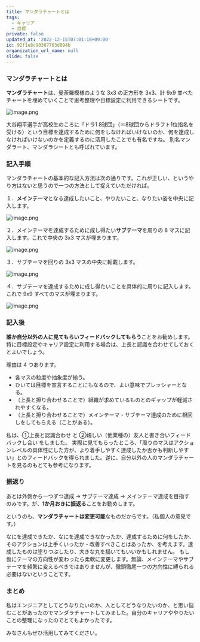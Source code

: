 ```yaml
---
title: マンダラチャートとは
tags:
  - キャリア
  - 目標
private: false
updated_at: '2022-12-15T07:01:18+09:00'
id: 92f1e8c90367763d094b
organization_url_name: null
slide: false
---
```

### マンダラチャートとは
**マンダラチャート**は、曼荼羅模様のような 3x3 の正方形を 3x3、計 9x9 並べたチャートを埋めていくことで思考整理や目標設定に利用できるシートです。

![image.png](https://qiita-image-store.s3.ap-northeast-1.amazonaws.com/0/488859/6be39627-4e1e-b9a0-e79e-173eef7592b0.png)

大谷翔平選手が高校生のころに「ドラ1 8球団」（＝8球団からドラフト1位指名を受ける）という目標を達成するために何をしなければいけないのか、何を達成しなければいけないのかを定義するのに活用したことでも有名ですね。
別名マンダラート、マンダラシートとも呼ばれています。

### 記入手順
マンダラチャートの基本的な記入方法は次の通りです。これが正しい、というやり方はないと思うので一つの方法として捉えていただければ。

１．**メインテーマ**となる達成したいこと、やりたいこと、なりたい姿を中央に記入します。

![image.png](https://qiita-image-store.s3.ap-northeast-1.amazonaws.com/0/488859/460e4ebb-d4b5-027c-1461-d582468c5418.png)

２．メインテーマを達成するために成し得たい**サブテーマ**を周りの 8 マスに記入します。これで中央の 3x3 マスが埋まります。

![image.png](https://qiita-image-store.s3.ap-northeast-1.amazonaws.com/0/488859/7ef935a3-7aff-4c3c-33ae-687ff7c65c6c.png)

３．サブテーマを回りの 3x3 マスの中央に転載します。

![image.png](https://qiita-image-store.s3.ap-northeast-1.amazonaws.com/0/488859/ba0364fb-b876-ddf9-6a25-d06fb3dee36c.png)

４．サブテーマを達成するために成し得たいことを具体的に周りに記入します。これで 9x9 すべてのマスが埋まります。

![image.png](https://qiita-image-store.s3.ap-northeast-1.amazonaws.com/0/488859/10542298-c61c-7dfb-fbf6-785021a7362b.png)

### 記入後
**誰か自分以外の人に見てもらいフィードバックしてもらう**ことをお勧めします。特に目標設定やキャリア設定に利用する場合は、上長と認識を合わせてしておくとよいでしょう。

理由は 4 つあります。

- 各マスの粒度や抽象度が揃う。
- ひいては目標を宣言することにもなるので、よい意味でプレッシャーとなる。
- （上長と擦り合わせることで）組織が求めているものとのギャップが軽減されやすくなる。
- （上長と擦り合わせることで）メインテーマ・サブテーマ達成のために根回しをしてもらえる（ことがある）。

私は、①上長と認識合わせ と ②親しい（他業種の）友人と書き合いフィードバックし合い をしました。
実際に見てもらったところ、「周りのマスはアクションレベルの具体性にした方が、より着手しやすく達成したか否かも判断しやすい」とのフィードバックを得られました。逆に、自分以外の人のマンダラチャートを見るのもとても参考になります。

### 振返り
あとは外側から一つずつ達成 → サブテーマ達成 → メインテーマ達成を目指すのみです。が、**1か月おきに振返る**ことをお勧めします。

というのも、**マンダラチャートは変更可能**なものだからです。（私個人の意見です。）

なにを達成できたか、なにを達成できなかったか、達成するために何をしたか、そのアクションは上手くいったか・改善すべきことはあったか、を考えます。達成したものは塗りつぶしたり、大きな丸を描いてもいいかもしれません。
もし仮にテーマの方向性が変わったら柔軟に変更します。無論、メインテーマやサブテーマを頻繁に変えるべきではありませんが、徹頭徹尾一つの方向性に縛られる必要はないということです。

### まとめ
私はエンジニアとしてどうなりたいのか、人としてどうなりたいのか、と思い悩むことがあったのでマンダラチャートしてみました。自分のキャリアややりたいことの整理になったのでとてもよかったです。

みなさんもぜひ活用してみてください。
